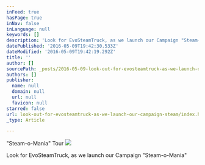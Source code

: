 ```yaml
---
inFeed: true
hasPage: true
inNav: false
inLanguage: null
keywords: []
description: 'Look for EvoSteamTruck, as we launch our Campaign "Steam-o-Mania"'
datePublished: '2016-05-09T19:42:30.533Z'
dateModified: '2016-05-09T19:42:19.292Z'
title: ''
author: []
sourcePath: _posts/2016-05-09-look-out-for-evosteamtruck-as-we-launch-our-campaign-steam.md
authors: []
publisher:
  name: null
  domain: null
  url: null
  favicon: null
starred: false
url: look-out-for-evosteamtruck-as-we-launch-our-campaign-steam/index.html
_type: Article

---
```

"Steam-o-Mania" Tour
![](https://the-grid-user-content.s3-us-west-2.amazonaws.com/bb52bc26-8a96-4c08-a56a-054cc6d82b9b.jpg)

Look for EvoSteamTruck, as we launch our Campaign "Steam-o-Mania"
